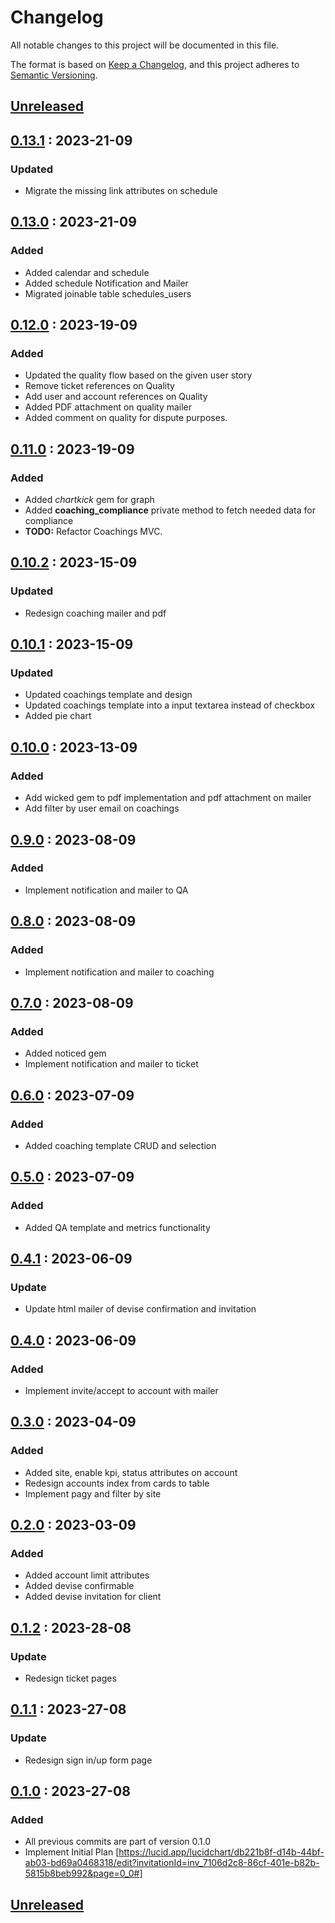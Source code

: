 # Changelog

All notable changes to this project will be documented in this file.

The format is based on [Keep a Changelog](https://keepachangelog.com),
and this project adheres to [Semantic Versioning](https://semver.org).

## [Unreleased]

## [0.13.1] : 2023-21-09

### Updated

- Migrate the missing link attributes on schedule

## [0.13.0] : 2023-21-09

### Added

- Added calendar and schedule
- Added schedule Notification and Mailer
- Migrated joinable table schedules_users

## [0.12.0] : 2023-19-09

### Added

- Updated the quality flow based on the given user story
- Remove ticket references on Quality
- Add user and account references on Quality
- Added PDF attachment on quality mailer
- Added comment on quality for dispute purposes.

## [0.11.0] : 2023-19-09

### Added

- Added _chartkick_ gem for graph
- Added **coaching_compliance** private method to fetch needed data for compliance
- **TODO:** Refactor Coachings MVC. 

## [0.10.2] : 2023-15-09

### Updated

- Redesign coaching mailer and pdf

## [0.10.1] : 2023-15-09

### Updated

- Updated coachings template and design
- Updated coachings template into a input textarea instead of checkbox
- Added pie chart

## [0.10.0] : 2023-13-09

### Added

- Add wicked gem to pdf implementation and pdf attachment on mailer
- Add filter by user email on coachings

## [0.9.0] : 2023-08-09

### Added

- Implement notification and mailer to QA

## [0.8.0] : 2023-08-09

### Added

- Implement notification and mailer to coaching

## [0.7.0] : 2023-08-09

### Added

- Added noticed gem
- Implement notification and mailer to ticket

## [0.6.0] : 2023-07-09

### Added

- Added coaching template CRUD and selection

## [0.5.0] : 2023-07-09

### Added

- Added QA template and metrics functionality

## [0.4.1] : 2023-06-09

### Update

- Update html mailer of devise confirmation and invitation

## [0.4.0] : 2023-06-09

### Added

- Implement invite/accept to account with mailer

## [0.3.0] : 2023-04-09

### Added

- Added site, enable kpi, status attributes on account
- Redesign accounts index from cards to table
- Implement pagy and filter by site

## [0.2.0] : 2023-03-09

### Added

- Added account limit attributes
- Added devise confirmable
- Added devise invitation for client

## [0.1.2] : 2023-28-08

### Update

- Redesign ticket pages

## [0.1.1] : 2023-27-08

### Update

- Redesign sign in/up form page

## [0.1.0] : 2023-27-08

### Added

- All previous commits are part of version 0.1.0
- Implement Initial Plan [https://lucid.app/lucidchart/db221b8f-d14b-44bf-ab03-bd69a0468318/edit?invitationId=inv_7106d2c8-86cf-401e-b82b-5815b8beb992&page=0_0#]

## [Unreleased]
[unreleased]: https://github.com/danrayfr/unified/branch/development#diff
[0.13.1]: https://github.com/danrayfr/unified/pull/22
[0.13.0]: https://github.com/danrayfr/unified/pull/21
[0.12.0]: https://github.com/danrayfr/unified/pull/20
[0.11.0]: https://github.com/danrayfr/unified/pull/19
[0.10.2]: https://github.com/danrayfr/unified/pull/18
[0.10.1]: https://github.com/danrayfr/unified/pull/17
[0.10.0]: https://github.com/danrayfr/unified/pull/16
[0.9.0]: https://github.com/danrayfr/unified/pull/15
[0.8.0]: https://github.com/danrayfr/unified/pull/14
[0.7.0]: https://github.com/danrayfr/unified/pull/12
[0.6.0]: https://github.com/danrayfr/unified/pull/10
[0.5.0]: https://github.com/danrayfr/unified/pull/9
[0.4.1]: https://github.com/danrayfr/unified/pull/8
[0.4.0]: https://github.com/danrayfr/unified/pull/7
[0.3.0]: https://github.com/danrayfr/unified/pull/6
[0.2.0]: https://github.com/danrayfr/unified/pull/5
[0.1.2]: https://github.com/danrayfr/unified/pull/3
[0.1.1]: https://github.com/danrayfr/unified/pull/1
[0.1.0]: https://github.com/danrayfr/unified
